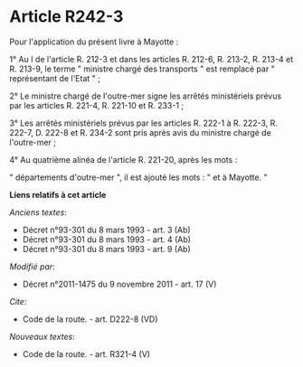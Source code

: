 # Article R242-3

Pour l'application du présent livre à Mayotte : 

1° Au I de l'article R. 212-3 et dans les articles R. 212-6, R. 213-2, R. 213-4 et R. 213-9, le terme " ministre chargé des
transports " est remplacé par " représentant de l'Etat " ; 

2° Le ministre chargé de l'outre-mer signe les arrêtés ministériels prévus par les articles R. 221-4, R. 221-10 et R.
233-1 ; 

3° Les arrêtés ministériels prévus par les articles R. 222-1 à R. 222-3, R. 222-7, D. 222-8 et R. 234-2 sont pris après avis
du ministre chargé de l'outre-mer ; 

4° Au quatrième alinéa de l'article R. 221-20, après les mots : 

" départements d'outre-mer ", il est ajouté les mots : " et à Mayotte. "

**Liens relatifs à cet article**

_Anciens textes_:

  - Décret n°93-301 du 8 mars 1993 - art. 3 (Ab)
  - Décret n°93-301 du 8 mars 1993 - art. 4 (Ab)
  - Décret n°93-301 du 8 mars 1993 - art. 9 (Ab)

_Modifié par_:

  - Décret n°2011-1475 du 9 novembre 2011 - art. 17 (V)

_Cite_:

  - Code de la route. - art. D222-8 (VD)

_Nouveaux textes_:

  - Code de la route. - art. R321-4 (V)
